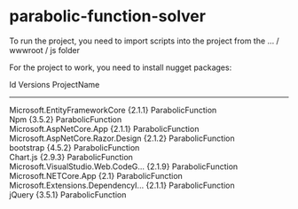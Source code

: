 # parabolic-function-solver 

To run the project, you need to import scripts into the project from the ... / wwwroot / js folder

For the project to work, you need to install nugget packages:

Id                                  Versions                                 ProjectName                      
--                                  --------                                 -----------                      
Microsoft.EntityFrameworkCore       {2.1.1}                                  ParabolicFunction                
Npm                                 {3.5.2}                                  ParabolicFunction                
Microsoft.AspNetCore.App            {2.1.1}                                  ParabolicFunction                
Microsoft.AspNetCore.Razor.Design   {2.1.2}                                  ParabolicFunction                
bootstrap                           {4.5.2}                                  ParabolicFunction                
Chart.js                            {2.9.3}                                  ParabolicFunction                
Microsoft.VisualStudio.Web.CodeG... {2.1.9}                                  ParabolicFunction                
Microsoft.NETCore.App               {2.1}                                    ParabolicFunction                
Microsoft.Extensions.DependencyI... {2.1.1}                                  ParabolicFunction                
jQuery                              {3.5.1}                                  ParabolicFunction 
